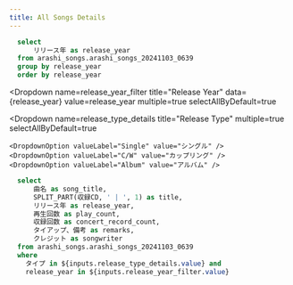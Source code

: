 ```yaml
---
title: All Songs Details
---
```


```sql release_year
  select
      リリース年 as release_year
  from arashi_songs.arashi_songs_20241103_0639
  group by release_year
  order by release_year
```

<Dropdown
    name=release_year_filter
    title="Release Year"
    data={release_year}
    value=release_year
    multiple=true
    selectAllByDefault=true
>
</Dropdown>

<Dropdown 
  name=release_type_details
  title="Release Type"
  multiple=true
  selectAllByDefault=true
>
    <DropdownOption valueLabel="Single" value="シングル" />
    <DropdownOption valueLabel="C/W" value="カップリング" />
    <DropdownOption valueLabel="Album" value="アルバム" />
</Dropdown>


<!--
<TextInput
    name=songwriter_name
    title="Songwriter Search (Not Working)"
    placeholder="Songwriter name"
/>
-->


```sql details
  select
      曲名 as song_title,
      SPLIT_PART(収録CD, ' | ', 1) as title,
      リリース年 as release_year,
      再生回数 as play_count,
      収録回数 as concert_record_count,
      タイアップ、備考 as remarks,
      クレジット as songwriter
  from arashi_songs.arashi_songs_20241103_0639
  where 
    タイプ in ${inputs.release_type_details.value} and
    release_year in ${inputs.release_year_filter.value}
```

<DataTable data={details} rows=all/>

